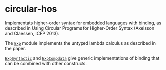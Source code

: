 circular-hos
============

Implementats higher-order syntax for embedded languages with binding, as described in Using Circular Programs for Higher-Order Syntax (Axelsson and Claessen, ICFP 2013).

The [`Exp`](Exp.hs) module implements the untyped lambda calculus as described in the paper.

[`ExpSyntactic`](ExpSyntactic.hs) and [`ExpCompdata`](ExpCompdata.hs) give generic implementations of binding that can be combined with other constructs.
